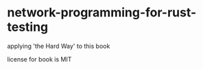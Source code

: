# network-programming-for-rust-testing

applying 'the Hard Way' to this book

license for book is MIT
